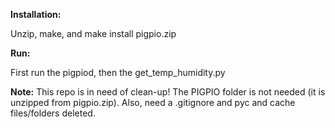 **Installation:**

Unzip, make, and make install pigpio.zip

**Run:**

First run the pigpiod, then the get_temp_humidity.py


**Note:**
This repo is in need of clean-up! The PIGPIO folder is not needed (it is unzipped from pigpio.zip).
Also, need a .gitignore and pyc and cache files/folders deleted.
